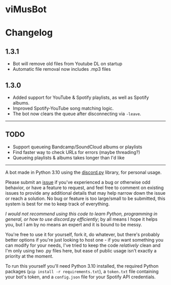 # viMusBot

# Changelog

## 1.3.1

- Bot will remove old files from Youtube DL on startup
- Automatic file removal now includes .mp3 files

## 1.3.0

- Added support for YouTube & Spotify playlists, as well as Spotify albums.
- Improved Spotify-YouTube song matching logic.
- The bot now clears the queue after disconnecting via `-leave`.

---

## TODO

- Support queueing Bandcamp/SoundCloud albums or playlists
- Find faster way to check URLs for errors (maybe threading?)
- Queueing playlists & albums takes longer than I'd like

---

A bot made in Python 3.10 using the [discord.py](https://github.com/Rapptz/discord.py) library, for personal usage.

Please submit an [issue](https://github.com/svioletg/viMusBot/issues/new) if you've experienced a bug or otherwise odd behavior, or have a feature to request, and feel free to comment on existing issues to provide any additional details that may help narrow down the issue or reach a solution. No bug or feature is too large/small to be submitted, this system is best for me to keep track of everything.

*I would not recommend using this code to learn Python, programming in general, or how to use discord.py efficiently*; by all means I hope it helps you, but I am by no means an expert and it is bound to be messy. 

You're free to use it for yourself, fork it, do whatever, but there's probably better options if you're just looking to host one - if you want something you can modify for your needs, I've tried to keep the code *relatively* clean and I'm only using two .py files here, but ease of public usage isn't exactly a priority at the moment.

To run this yourself you'll need Python 3.10 installed, the required Python packages (`pip install -r requirements.txt`), a `token.txt` file containing your bot's token, and a `config.json` file for your Spotify API credentials.